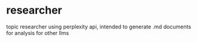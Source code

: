 # researcher
topic researcher using perplexity api, intended to generate .md documents for analysis for other llms
